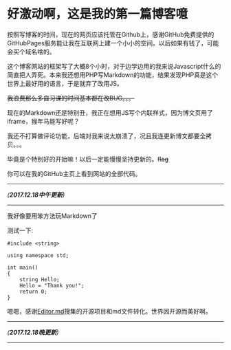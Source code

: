 ﻿好激动啊，这是我的第一篇博客噫
===========================
按照写博客的时间，现在的网页应该托管在Github上，感谢GitHub免费提供的GitHubPages服务能让我在互联网上建一个小小的空间。以后如果有钱了，可能会买个域名啥的。

这个博客网站的框架写了大概8个小时，对于边学边用的我来说Javascript什么的简直把人弄死。本来我还想用PHP写Markdown的功能，结果发现PHP真是这个世界上最好用的语言，于是就弃了改用JS。

~~我浪费那么多自习课的时间基本都在改BUG。。。~~

现在的Markdown还是特别丑，我正在想用JS写个内联样式，因为博文页用了iframe，猴年马能写好呢？

我还不打算做评论功能，后端对我来说太崩溃了，况且我连更新博文都要全拷贝。。。

毕竟是个特别好的开始嘛！以后一定能慢慢坚持更新的。~~flag~~

你可以在我的GitHub主页上看到网站的全部代码。

-----------------------

*(**2017.12.18中午更新**)*

-----------------------

我好像要用笨方法玩Markdown了

测试一下:

```
#include <string>

using namespace std;

int main()
{
    string Hello;
    Hello = "Thank you!";
    return 0;
}
```

嗯嗯，感谢[Editor.md](http://pandao.github.io/editor.md/)搜集的开源项目和md文件转化。世界因开源而美好啊。

-----------------------

*(**2017.12.18晚更新**)*

-----------------------

